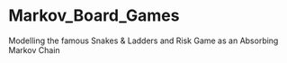# Markov_Board_Games
Modelling the famous Snakes &amp; Ladders and Risk Game as an Absorbing Markov Chain
